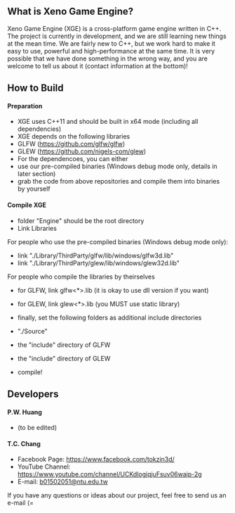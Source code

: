 ## What is Xeno Game Engine?
Xeno Game Engine (XGE) is a cross-platform game engine written in C++. The project is currently in development, and we are still learning new things at the mean time. We are fairly new to C++, but we work hard to make it easy to use, powerful and high-performance at the same time. It is very possible that we have done something in the wrong way, and you are welcome to tell us about it (contact information at the bottom)!

## How to Build
#### Preparation
* XGE uses C++11 and should be built in x64 mode (including all dependencies)
* XGE depends on the following libraries
 * GLFW (https://github.com/glfw/glfw)
 * GLEW (https://github.com/nigels-com/glew)
* For the dependencoes, you can either
 * use our pre-compiled binaries (Windows debug mode only, details in later section)
 * grab the code from above repositories and compile them into binaries by yourself

#### Compile XGE
* folder "Engine" should be the root directory
* Link Libraries

 For people who use the pre-compiled binaries (Windows debug mode only):
 * link "./Library/ThirdParty/glfw/lib/windows/glfw3d.lib"
 * link "./Library/ThirdParty/glew/lib/windows/glew32d.lib"

 For people who compile the libraries by theirselves
 * for GLFW, link glfw<*>.lib (it is okay to use dll version if you want)
 * for GLEW, link glew<*>.lib (you MUST use static library)

* finally, set the following folders as additional include directories
 * "./Source"
 * the "include" directory of GLFW
 * the "include" directory of GLEW
* compile!

## Developers
#### P.W. Huang
* (to be edited)

#### T.C. Chang
* Facebook Page: https://www.facebook.com/tokzin3d/
* YouTube Channel: https://www.youtube.com/channel/UCKdlogjqjuFsuv06wajp-2g
* E-mail: b01502051@ntu.edu.tw

If you have any questions or ideas about our project, feel free to send us an e-mail (=